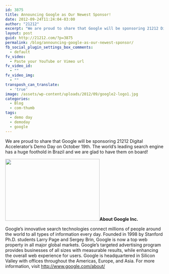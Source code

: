 ```yaml
---
id: 3875
title: Announcing Google as Our Newest Sponsor!
date: 2012-09-24T11:24:04-03:00
author: "21212"
excerpt: "We are proud to share that Google will be sponsoring 21212 Digital Accelerator's Demo Day on October 19th."
layout: post
guid: http://21212.com/?p=3875
permalink: /blog/announcing-google-as-our-newest-sponsor/
fb_social_plugin_settings_box_comments:
  - default
fv_video:
  - Paste your YouTube or Vimeo url
fv_video_id:
  - ""
fv_video_img:
  - ""
transposh_can_translate:
  - 'true'
image: /assets/wp-content/uploads/2012/09/google2-logo1.jpg
categories:
  - Blog
  - com-thumb
tags:
  - demo day
  - demoday
  - google
---
```

We are proud to share that Google will be sponsoring 21212 Digital Accelerator&#8217;s Demo Day on October 19th. The world&#8217;s leading search engine has a huge foothold in Brazil and we are glad to have them on board!

<img class="size-full wp-image-3876 aligncenter" title="google-logo" src="{{ site.url }}/assets/wp-content/uploads/2012/09/google2-logo-e1348496476124.jpg" alt="" width="300" height="197" />**About Google Inc.**

Google’s innovative search technologies connect millions of people around the world to all types of information every day. Founded in 1998 by Stanford Ph.D. students Larry Page and Sergey Brin, Google is now a top web property in all major global markets. Google’s targeted advertising program provides businesses of all sizes with measurable results, while enhancing the overall web experience for users. Google is headquartered in Silicon Valley with offices throughout the Americas, Europe, and Asia. For more information, visit http://www.google.com/about/
